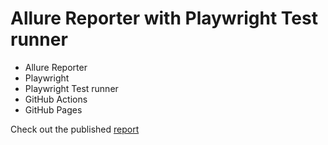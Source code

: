 # Allure Reporter with Playwright Test runner

* Allure Reporter
* Playwright
* Playwright Test runner
* GitHub Actions
* GitHub Pages

Check out the published [report](https://elaichenkov.github.io/allure-playwright/5)
